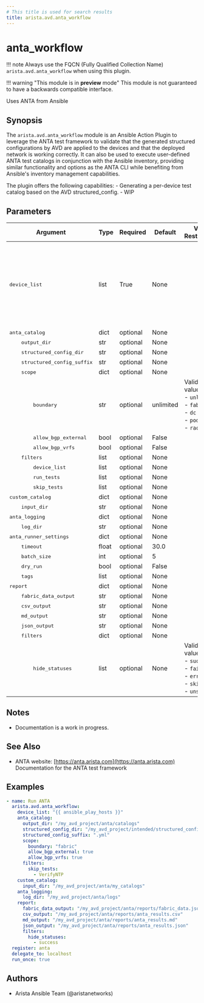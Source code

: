 ```yaml
---
# This title is used for search results
title: arista.avd.anta_workflow
---
```

<!--
  ~ Copyright (c) 2023-2025 Arista Networks, Inc.
  ~ Use of this source code is governed by the Apache License 2.0
  ~ that can be found in the LICENSE file.
  -->

# anta_workflow

!!! note
    Always use the FQCN (Fully Qualified Collection Name) `arista.avd.anta_workflow` when using this plugin.

!!! warning "This module is in **preview** mode"
    This module is not guaranteed to have a backwards compatible interface.

Uses ANTA from Ansible

## Synopsis

The `arista.avd.anta_workflow` module is an Ansible Action Plugin to leverage the ANTA test framework to validate that the generated structured configurations by AVD are applied to the devices and that the deployed network is working correctly. It can also be used to execute user-defined ANTA test catalogs in conjunction with the Ansible inventory, providing similar functionality and options as the ANTA CLI while benefiting from Ansible&#39;s inventory management capabilities.

The plugin offers the following capabilities:
    - Generating a per-device test catalog based on the AVD structured_config.
    - WIP

## Parameters

| Argument | Type | Required | Default | Value Restrictions | Description |
| -------- | ---- | -------- | ------- | ------------------ | ----------- |
| <samp>device_list</samp> | list | True | None |  | List of devices to run ANTA tests against. These devices must be defined in the Ansible inventory. |
| <samp>anta_catalog</samp> | dict | optional | None |  | WIP |
| <samp>&nbsp;&nbsp;&nbsp;&nbsp;output_dir</samp> | str | optional | None |  | WIP |
| <samp>&nbsp;&nbsp;&nbsp;&nbsp;structured_config_dir</samp> | str | optional | None |  | WIP |
| <samp>&nbsp;&nbsp;&nbsp;&nbsp;structured_config_suffix</samp> | str | optional | None |  | WIP |
| <samp>&nbsp;&nbsp;&nbsp;&nbsp;scope</samp> | dict | optional | None |  | WIP |
| <samp>&nbsp;&nbsp;&nbsp;&nbsp;&nbsp;&nbsp;&nbsp;&nbsp;boundary</samp> | str | optional | unlimited | Valid values:<br>- <code>unlimited</code><br>- <code>fabric</code><br>- <code>dc</code><br>- <code>pod</code><br>- <code>rack</code> | WIP |
| <samp>&nbsp;&nbsp;&nbsp;&nbsp;&nbsp;&nbsp;&nbsp;&nbsp;allow_bgp_external</samp> | bool | optional | False |  | WIP |
| <samp>&nbsp;&nbsp;&nbsp;&nbsp;&nbsp;&nbsp;&nbsp;&nbsp;allow_bgp_vrfs</samp> | bool | optional | False |  | WIP |
| <samp>&nbsp;&nbsp;&nbsp;&nbsp;filters</samp> | list | optional | None |  | WIP |
| <samp>&nbsp;&nbsp;&nbsp;&nbsp;&nbsp;&nbsp;&nbsp;&nbsp;device_list</samp> | list | optional | None |  | WIP |
| <samp>&nbsp;&nbsp;&nbsp;&nbsp;&nbsp;&nbsp;&nbsp;&nbsp;run_tests</samp> | list | optional | None |  | WIP |
| <samp>&nbsp;&nbsp;&nbsp;&nbsp;&nbsp;&nbsp;&nbsp;&nbsp;skip_tests</samp> | list | optional | None |  | WIP |
| <samp>custom_catalog</samp> | dict | optional | None |  | WIP |
| <samp>&nbsp;&nbsp;&nbsp;&nbsp;input_dir</samp> | str | optional | None |  | WIP |
| <samp>anta_logging</samp> | dict | optional | None |  | WIP |
| <samp>&nbsp;&nbsp;&nbsp;&nbsp;log_dir</samp> | str | optional | None |  | WIP |
| <samp>anta_runner_settings</samp> | dict | optional | None |  | WIP |
| <samp>&nbsp;&nbsp;&nbsp;&nbsp;timeout</samp> | float | optional | 30.0 |  | WIP |
| <samp>&nbsp;&nbsp;&nbsp;&nbsp;batch_size</samp> | int | optional | 5 |  | WIP |
| <samp>&nbsp;&nbsp;&nbsp;&nbsp;dry_run</samp> | bool | optional | False |  | WIP |
| <samp>&nbsp;&nbsp;&nbsp;&nbsp;tags</samp> | list | optional | None |  | WIP |
| <samp>report</samp> | dict | optional | None |  | WIP |
| <samp>&nbsp;&nbsp;&nbsp;&nbsp;fabric_data_output</samp> | str | optional | None |  | WIP |
| <samp>&nbsp;&nbsp;&nbsp;&nbsp;csv_output</samp> | str | optional | None |  | WIP |
| <samp>&nbsp;&nbsp;&nbsp;&nbsp;md_output</samp> | str | optional | None |  | WIP |
| <samp>&nbsp;&nbsp;&nbsp;&nbsp;json_output</samp> | str | optional | None |  | WIP |
| <samp>&nbsp;&nbsp;&nbsp;&nbsp;filters</samp> | dict | optional | None |  | WIP |
| <samp>&nbsp;&nbsp;&nbsp;&nbsp;&nbsp;&nbsp;&nbsp;&nbsp;hide_statuses</samp> | list | optional | None | Valid values:<br>- <code>success</code><br>- <code>failure</code><br>- <code>error</code><br>- <code>skipped</code><br>- <code>unset</code> | WIP |

## Notes

- Documentation is a work in progress.

## See Also

- ANTA website: [https://anta.arista.com](https://anta.arista.com)<br>Documentation for the ANTA test framework

## Examples

```yaml
- name: Run ANTA
  arista.avd.anta_workflow:
    device_list: "{{ ansible_play_hosts }}"
    anta_catalog:
      output_dir: "/my_avd_project/anta/catalogs"
      structured_config_dir: "/my_avd_project/intended/structured_configs"
      structured_config_suffix: ".yml"
      scope:
        boundary: "fabric"
        allow_bgp_external: true
        allow_bgp_vrfs: true
      filters:
        skip_tests:
          - VerifyNTP
    custom_catalog:
      input_dir: "/my_avd_project/anta/my_catalogs"
    anta_logging:
      log_dir: "/my_avd_project/anta/logs"
    report:
      fabric_data_output: "/my_avd_project/anta/reports/fabric_data.json"
      csv_output: "/my_avd_project/anta/reports/anta_results.csv"
      md_output: "/my_avd_project/anta/reports/anta_results.md"
      json_output: "/my_avd_project/anta/reports/anta_results.json"
      filters:
        hide_statuses:
          - success
  register: anta
  delegate_to: localhost
  run_once: true
```

## Authors

- Arista Ansible Team (@aristanetworks)
